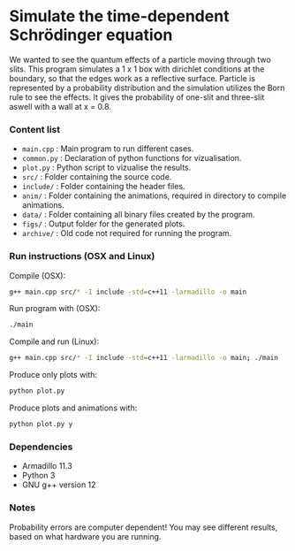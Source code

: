 # Simulate the time-dependent Schrödinger equation
We wanted to see the quantum effects of a particle moving through two slits. This program simulates a 1 x 1 box with dirichlet conditions at the boundary, so that the edges work as a reflective surface. Particle is represented by a probability distribution and the simulation utilizes the Born rule to see the effects. It gives the probability of one-slit and three-slit aswell with a wall at x = 0.8.

### Content list
- `main.cpp` : Main program to run different cases.
- `common.py` : Declaration of python functions for vizualisation.
- `plot.py` : Python script to vizualise the results.
- `src/` : Folder containing the source code.
- `include/` : Folder containing the header files.
- `anim/` : Folder containing the animations, required in directory to compile animations.
- `data/` : Folder containing all binary files created by the program.
- `figs/` : Output folder for the generated plots.
- `archive/` : Old code not required for running the program.

### Run instructions (OSX and Linux)
Compile (OSX):
```sh
g++ main.cpp src/* -I include -std=c++11 -larmadillo -o main
```
Run program with (OSX):
```sh
./main
```

Compile and run (Linux):
```sh
g++ main.cpp src/* -I include -std=c++11 -larmadillo -o main; ./main
```

Produce only plots with:
```sh
python plot.py
```

Produce plots and animations with:
```sh
python plot.py y
```

### Dependencies
- Armadillo 11.3
- Python 3
- GNU g++ version 12

### Notes
Probability errors are computer dependent! You may see different results, based on what hardware you are running.
